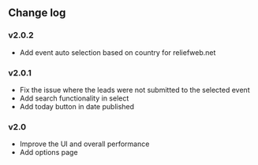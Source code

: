 ## Change log

### v2.0.2

* Add event auto selection based on country for reliefweb.net

### v2.0.1

* Fix the issue where the leads were not submitted to the selected event
* Add search functionality in select
* Add today button in date published

### v2.0

* Improve the UI and overall performance
* Add options page
